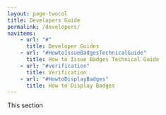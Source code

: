 ```yaml
---
layout: page-twocol
title: Developers Guide
permalink: /developers/
navitems:
    - url: "#"
      title: Developer Guides
    - url: "#HowtoIssueBadgesTechnicalGuide"
      title: How to Issue Badges Technical Guide
    - url: "#verification"
      title: Verification
    - url: "#HowtoDisplayBadges"
      title: How to Display Badges
---
```

This section